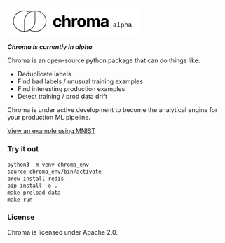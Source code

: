 <img src="./assets/chroma.png" width="300px"> 

**_Chroma is currently in alpha_**

Chroma is an open-source python package that can do things like:
- Deduplicate labels
- Find bad labels / unusual training examples
- Find interesting production examples
- Detect training / prod data drift

Chroma is under active development to become the analytical engine for your production ML pipeline.

[View an example using MNIST](./examples/mnist_embeddings/README.md)

### Try it out

```
python3 -m venv chroma_env
source chroma_env/bin/activate
brew install redis
pip install -e .
make preload-data
make run
```

### License
Chroma is licensed under Apache 2.0.

